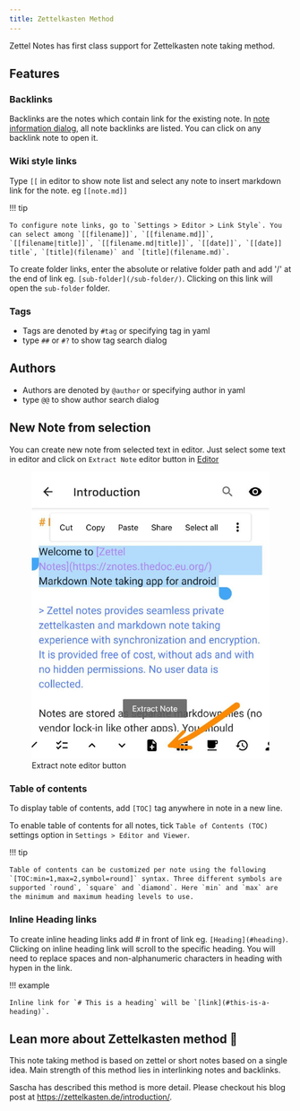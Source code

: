 ```yaml
---
title: Zettelkasten Method
---
```


Zettel Notes has first class support for Zettelkasten note taking method.

## Features

### Backlinks

Backlinks are the notes which contain link for the existing note. In [note information dialog](../index.md#note-information), all note backlinks are listed. You can click on any backlink note to open it.

### Wiki style links

Type `[[` in editor to show note list and select any note to insert markdown link for the note. eg `[[note.md]]`

!!! tip

    To configure note links, go to `Settings > Editor > Link Style`. You can select among `[[filename]]`, `[[filename.md]]`, `[[filename|title]]`, `[[filename.md|title]]`, `[[date]]`, `[[date]] title`, `[title](filename)` and `[title](filename.md)`.

To create folder links, enter the absolute or relative folder path and add '/' at the end of link eg. `[sub-folder](/sub-folder/)`. Clicking on this link will open the `sub-folder` folder.

### Tags

- Tags are denoted by `#tag` or specifying tag in yaml
- type `##` or `#?` to show tag search dialog

## Authors

- Authors are denoted by `@author` or specifying author in yaml
- type `@@` to show author search dialog

## New Note from selection

You can create new note from selected text in editor. Just select some text in editor and click on `Extract Note` editor button in [Editor](../editor/index.md)

<figure>
<img src="/assets/img/editor-buttons-extract-note.jpeg" alt="Extract Note"/>
 <figcaption>Extract note editor button</figcaption>
</figure>

### Table of contents

To display table of contents, add `[TOC]` tag anywhere in note in a new line.

To enable table of contents for all notes, tick `Table of Contents (TOC)` settings option in `Settings > Editor and Viewer`.

!!! tip

    Table of contents can be customized per note using the following `[TOC:min=1,max=2,symbol=round]` syntax. Three different symbols are supported `round`, `square` and `diamond`. Here `min` and `max` are the minimum and maximum heading levels to use.

### Inline Heading links

To create inline heading links add # in front of link eg. `[Heading](#heading)`. Clicking on inline heading link will scroll to the specific heading. You will need to replace spaces and non-alphanumeric characters in heading with hypen in the link. 

!!! example

    Inline link for `# This is a heading` will be `[link](#this-is-a-heading)`.

## Lean more about Zettelkasten method 📖

This note taking method is based on zettel or short notes based on a single idea. Main strength of this method lies in interlinking notes and backlinks.

Sascha has described this method is more detail. Please checkout his blog post at https://zettelkasten.de/introduction/.
